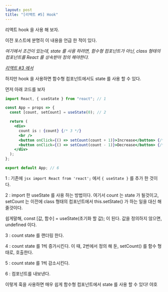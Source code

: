 ```yaml
---
layout: post
title: "[리액트 #5] Hook"
---
```


리액트 hook 을 사용 해 보자.

이전 포스트에 분명히 이 내용을 언급 한 적이 있다.

_여기에서 조건이 있는데, state 를 사용 하려면, 함수형 컴포넌트가 아닌, class 형태의 컴포넌트를 React 를 상속받아 정의 해야한다._

[_리액트 #3 에서_](/2019/05/13/3-react/)

하지만 hook 을 사용하면 함수형 컴포넌트에서도 state 를 사용 할 수 있다.

먼저 아래 코드를 보자

```jsx
import React, { useState } from "react"; // 1

const App = props => {
  const [count, setCount] = useState(0); // 2

  return (
    <div>
      count is : {count} {/* 3 */}
      <br />
      <button onClick={() => setCount(count + 1)}>Increase</button> {/* 4 */}
      <button onClick={() => setCount(count - 1)}>Decrease</button> {/* 5 */}
    </div>
  );
};

export default App; // 6
```

1 : 기존에 `jsx import React from 'react';` 에서 `{ useState }` 를 추가 한 것이다.

2 : import 한 useState 를 사용 하는 방법이다. 여기서 count 는 state 가 될것이고, setCount 는 이전에 class 형태의 컴포넌트에서 this.setState() 가 하는 일을 대신 해줄것이다.

쉽게말해, const [값, 함수] = useState(초기화 할 값); 이 된다. 값을 정의하지 않으면, undefined 이다.

3 : count state 를 랜더링 한다.

4 : count state 를 1씩 증가시킨다. 이 때, 2번에서 정의 해 둔, setCount() 를 함수 형태로, 호출한다.

5 : count state 를 1씩 감소시킨다.

6 : 컴포넌트를 내보낸다.

이렇게 훅을 사용하면 매우 쉽게 함수형 컴포넌트에서 state 를 사용 할 수 있다! 야호
